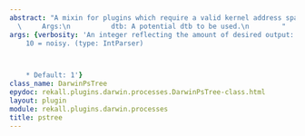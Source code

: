 ```yaml
---
abstract: "A mixin for plugins which require a valid kernel address space.\n\n   \
  \     Args:\n          dtb: A potential dtb to be used.\n        "
args: {verbosity: 'An integer reflecting the amount of desired output: 0 = quiet,
    10 = noisy. (type: IntParser)



    * Default: 1'}
class_name: DarwinPsTree
epydoc: rekall.plugins.darwin.processes.DarwinPsTree-class.html
layout: plugin
module: rekall.plugins.darwin.processes
title: pstree
---
```

